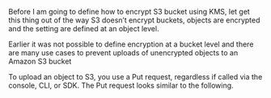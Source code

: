 Before I am going to define how to encrypt S3 bucket using KMS, let get this thing out of the way S3 doesn’t encrypt buckets, objects are encrypted and the setting are defined at an object level.

Earlier it was not possible to define encryption at a bucket level and there are many use cases to prevent uploads of unencrypted objects to an Amazon S3 bucket

To upload an object to S3, you use a Put request, regardless if called via the console, CLI, or SDK. The Put request looks similar to the following.

